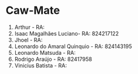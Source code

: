 # Caw-Mate

1. Arthur - RA: 
2. Isaac Magalhães Luciano- RA: 824217122
3. Jhoel - RA: 
4. Leonardo do Amaral Quinquio - RA: 824143195
5. Leonardo Matsuda - RA: 
6. Rodrigo Araújo - RA: 82417958
7. Vinicius Batista - RA: 
